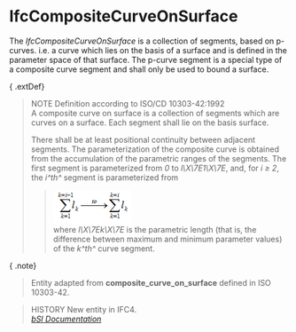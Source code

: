 IfcCompositeCurveOnSurface
==========================
The _IfcCompositeCurveOnSurface_ is a collection of segments, based on
p-curves. i.e. a curve which lies on the basis of a surface and is defined in
the parameter space of that surface. The p-curve segment is a special type of
a composite curve segment and shall only be used to bound a surface.  
  
{ .extDef}  
> NOTE Definition according to ISO/CD 10303-42:1992  
> A composite curve on surface is a collection of segments which are curves on
> a surface. Each segment shall lie on the basis surface.  
>  
> There shall be at least positional continuity between adjacent segments. The
> parameterization of the composite curve is obtained from the accumulation of
> the parametric ranges of the segments. The first segment is parameterized
> from _0_ to _l\X\7E1\X\7E_, and, for _i ≥ 2_, the _i^th^_ segment is
> parameterized from  
>  
>> ![formula](figures/ifccompositecurveonsurface-math1.gif)  
> where _l\X\7Ek\X\7E_ is the parametric length (that is, the difference
> between maximum and minimum parameter values) of the _k^th^_ curve segment.  
>  
  
  
{ .note}  
> Entity adapted from **composite_curve_on_surface** defined in ISO 10303-42.  
  
> HISTORY  New entity in IFC4.  
[ _bSI
Documentation_](https://standards.buildingsmart.org/IFC/DEV/IFC4_2/FINAL/HTML/schema/ifcgeometryresource/lexical/ifccompositecurveonsurface.htm)


